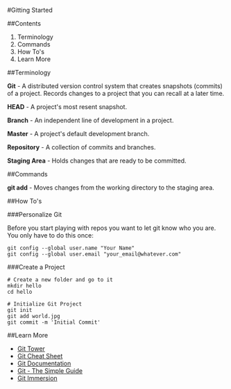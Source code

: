 #Gitting Started

##Contents

1. Terminology
1. Commands
1. How To's
1. Learn More

##Terminology

**Git** - A distributed version control system that creates snapshots (commits) of a project. Records changes to a project that you can recall at a later time.

**HEAD** - A project's most resent snapshot.

**Branch** - An independent line of development in a project.

**Master** - A project's default development branch.

**Repository** - A collection of commits and branches.

**Staging Area** - Holds changes that are ready to be committed.

##Commands

**git add** - Moves changes from the working directory to the staging area.

##How To's

###Personalize Git

Before you start playing with repos you want to let git know who you are. You only have to do this once:

```
git config --global user.name "Your Name"
git config --global user.email "your_email@whatever.com"
```

###Create a Project

```
# Create a new folder and go to it
mkdir hello
cd hello

# Initialize Git Project
git init
git add world.jpg
git commit -m 'Initial Commit'
```

##Learn More

* [Git Tower](http://www.git-tower.com/learn/videos)
* [Git Cheat Sheet](http://ndpsoftware.com/git-cheatsheet.html#loc=workspace;)
* [Git Documentation](http://git-scm.com/doc)
* [Git - The Simple Guide](http://rogerdudler.github.io/git-guide/)
* [Git Immersion](http://gitimmersion.com/)